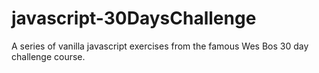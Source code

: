 # javascript-30DaysChallenge

A series of vanilla javascript exercises from the famous Wes Bos 30 day challenge course. 


